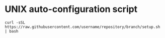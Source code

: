 # UNIX auto-configuration script

`curl -sSL https://raw.githubusercontent.com/username/repository/branch/setup.sh | bash`